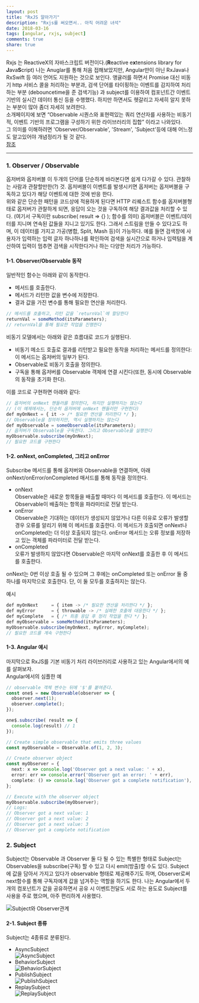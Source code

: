 ```yaml
---
layout: post
title: "RxJS 알아가기"
description: "Rxjs를 써오면서.. 아직 어려운 녀석"
date: 2018-03-16
tags: [angular, rxjs, subject]
comments: true
share: true
---
```


Rxjs 는 ReactiveX의 자바스크립트 버전이다.(**R**eactive e**x**tensions library for **J**ava**S**cript) 나는 Anuglar를 통해 처음 접해보았지만, Angular만이 아닌 RxJava나 RxSwift 등 여러 언어도 지원하는 것으로 보인다.
앵귤러를 하면서 Promise 대신 비동기 http 서비스 콜을 처리하는 부분과, 검색 단어를 타이핑하는 이벤트를 감지하여 처리하는 부분 (debouncetime을 준 검색기능) 과 subject를 이용하여 컴포넌트간 이벤트 기반의 실시간 데이터 통신 등을 수행했다. 하지만 하면서도 헷갈리고 자세히 알지 못하는 부분이 많아 좀더 자세히 보려한다.  
소개페이지에 보면 “Observable 시퀀스와 표현력있는 쿼리 연산자를 사용하는 비동기적, 이벤트 기반의 프로그램을 구성하기 위한 라이브러리의 집합” 이라고 나와있다.  
그 의미를 이해하려면 'Observer/Observable', 'Stream', 'Subject'등에 대해 어느정도 알고있어야 개념정리가 될 것 같다.  
[참조](http://reactivex.io/documentation/ko/observable.html)

--- 
### 1. Observer / Observable
옵저버와 옵저버블 이 두개의 단어를 단순하게 바라본다면 쉽게 다가갈 수 있다. 관찰하는 사람과 관찰할만한(?) 것. 옵저버블이 이벤트를 발생시키면 옵저버는 옵저버블을 구독하고 있다가 해당 이벤트에 대한 것에 반응 한다.  
위와 같은 단순한 패턴을 코드상에 적용하게 된다면 HTTP 리퀘스트 함수를 옵저버블형태로 옵저버가 관찰하게 되면, 응답이 오는 것을 구독하여 해당 결과값을 처리할 수 있다. (여기서 구독이란 subscribe( result => {} ); 함수를 의미) 
옵저버블은 이벤트/데이터를 지니며 연속된 값들을 지니고 있기도 한다. 그래서 스트림을 만들 수 있다고도 하며, 이 데이터를 가지고 가공(병합, Split, Mash 등)이 가능하다. 예를 들면 검색창에 사용자가 입력하는 입력 글자 하나하나를 확인하여 검색을 실시간으로 하거나 입력텀을 계산하여 입력이 멈추면 검색을 시작한다거나 하는 다양한 처리가 가능하다.

#### 1-1. Observer/Observable 동작

일반적인 함수는 아래와 같이 동작한다.
- 메서드를 호출한다.
- 메서드가 리턴한 값을 변수에 저장한다.
- 결과 값을 가진 변수를 통해 필요한 연산을 처리한다.

```ts
// 메서드를 호출하고, 리턴 값을 `returnVal`에 할당한다
returnVal = someMethod(itsParameters);
// returnVal을 통해 필요한 작업을 진행한다
```

비동기 모델에서는 아래와 같은 흐름대로 코드가 실행된다.

- 비동기 메소드 호출로 결과를 리턴받고 필요한 동작을 처리하는 메서드를 정의한다: 이 메서드는 옵저버의 일부가 된다.
- Observable로 비동기 호출을 정의한다.
- 구독을 통해 옵저버를 Observable 객체에 연결 시킨다(또한, 동시에 Observable의 동작을 초기화 한다).

이를 코드로 구현하면 아래와 같다:
```javascript
// 옵저버의 onNext 핸들러를 정의한다, 하지만 실행하지는 않는다
// (이 예제에서는, 단순히 옵저버에 onNext 핸들러만 구현한다)
def myOnNext = { it -> /* 필요한 연산을 처리한다 */ };
// Observable을 정의하지만, 역시 실행하지는 않는다
def myObservable = someObservable(itsParameters);
// 옵저버가 Observable을 구독한다. 그리고 Observable을 실행한다
myObservable.subscribe(myOnNext);
// 필요한 코드를 구현한다
```

#### 1-2. onNext, onCompleted, 그리고 onError
Subscribe 메서드를 통해 옵저버와 Observable을 연결하며, 아래 onNext/onError/onCompleted 매서드를 통해 동작을 정의한다.
- onNext  
Observable은 새로운 항목들을 배출할 때마다 이 메서드를 호출한다. 이 메서드는 Observable이 배출하는 항목을 파라미터로 전달 받는다.
- onError  
Observable은 기대하는 데이터가 생성되지 않았거나 다른 이유로 오류가 발생할 경우 오류를 알리기 위해 이 메서드를 호출한다. 이 메서드가 호출되면 onNext나 onCompleted는 더 이상 호출되지 않는다. onError 메서드는 오류 정보를 저장하고 있는 객체를 파라미터로 전달 받는다.
- onCompleted  
오류가 발생하지 않았다면 Observable은 마지막 onNext를 호출한 후 이 메서드를 호출한다.  

onNext는 0번 이상 호출 될 수 있으며 그 후에는 onCompleted 또는 onError 둘 중 하나를 마지막으로 호출한다. 단, 이 둘 모두를 호출하지는 않는다.  

예시
```javascript
def myOnNext     = { item -> /* 필요한 연산을 처리한다 */ };
def myError      = { throwable -> /* 실패한 호출에 대응한다 */ };
def myComplete   = { /* 최종 응답 후 정리 작업을 한다 */ };
def myObservable = someMethod(itsParameters);
myObservable.subscribe(myOnNext, myError, myComplete);
// 필요한 코드를 계속 구현한다
```

#### 1-3. Angular 예시
마지막으로 RxJS를 기본 비동기 처리 라이브러리로 사용하고 있는 Angular에서의 예를 살펴보자.  
Angular에서의 심플한 예
```ts
// observable 객체 변수는 뒤에 '$'를 붙여준다.
const one$ = new Observable(observer => {
  observer.next(1);
  observer.complete();
});

one$.subscribe( result => {
  console.log(result) // 1
});
```
```ts
// Create simple observable that emits three values
const myObservable = Observable.of(1, 2, 3);

// Create observer object
const myObserver = {
  next: x => console.log('Observer got a next value: ' + x),
  error: err => console.error('Observer got an error: ' + err),
  complete: () => console.log('Observer got a complete notification'),
};

// Execute with the observer object
myObservable.subscribe(myObserver);
// Logs:
// Observer got a next value: 1
// Observer got a next value: 2
// Observer got a next value: 3
// Observer got a complete notification
```

<!-- #### Hot/Cold Observable
Observable은 항목들을 언제 배출할까? 이건 Observable에 따라 다르다. 옵저버블은 생성되자 마자 항목을 배출하는 'Hot' 옵저버블과 옵저버가 구독할 때 까지 항목을 배출하지 않는 'Cold' 옵저버블로 나뉜다.  
| Hot Observables | Cold observables |
|:-----|----:|
| Observer가 구독하든 말든 상관없이 아이템을 발행  | Observer가 구독해야지 아이템을 발행  | -->


### 2. Subject
Subject는 Observable 과 Observer 둘 다 될 수 있는 특별한 형태로 Subject는 Observables을 subscribe(구독) 할 수 있고 다시 emit(방출)할 수도 있다. Subject에 값을 담아서 가지고 있다가 observable 형태로 제공해주기도 하며, Observer로써 next함수를 통해 구독자에게 값을 넘겨주는 역할을 하기도 한다. 나는 Angular에서 두 개의 컴포넌트가 값을 공유하면서 공유 시 이벤트전달도 서로 하는 용도로 Subject를 사용을 주로 했으며, 아주 편리하게 사용했다.

![Subject와 Observer관계](https://smilebin.github.io/images/subject-observer.png)


#### 2-1. Subject 종류
Subject는 4종류로 분류된다.
- AsyncSubject  
![AsyncSubject](https://smilebin.github.io/images/S.AsyncSubject.png)
- BehaviorSubject  
![BehaviorSubject](https://smilebin.github.io/images/S.BehaviorSubject.png)
- PublishSubject  
![PublishSubject](https://smilebin.github.io/images/S.PublishSubject.png)
- ReplaySubject  
![ReplaySubject](https://smilebin.github.io/images/S.ReplaySubject.png)

